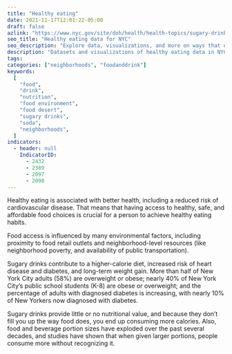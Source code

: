 ```yaml
---
title: "Healthy eating"
date: 2021-11-17T12:01:22-05:00
draft: false
azlink: "https://www.nyc.gov/site/doh/health/health-topics/sugary-drinks.page"
seo_title: "Healthy eating data for NYC"
seo_description: "Explore data, visualizations, and more on ways that environments shape health in New York City's neighborhoods."
description: "Datasets and visualizations of healthy eating data in NYC."
tags:
categories: ["neighborhoods", "foodanddrink"]
keywords:
  [
    "food",
    "drink",
    "nutrition",
    "food environment",
    "food desert",
    "sugary drinks",
    "soda",
    "neighborhoods",
  ]
indicators:
  - header: null
    IndicatorID:
      - 2432
      - 2389
      - 2097
      - 2098
---
```


Healthy eating is associated with better health, including a reduced risk of cardiovascular disease. That means that having access to healthy, safe, and affordable food choices is crucial for a person to achieve healthy eating habits.

Food access is influenced by many environmental factors, including proximity to food retail outlets and neighborhood-level resources (like neighborhood poverty, and availability of public transportation).

Sugary drinks contribute to a higher-calorie diet, increased risk of heart disease and diabetes, and long-term weight gain. More than half of New York City adults (58%) are overweight or obese; nearly 40% of New York City’s public school students (K-8) are obese or overweight; and the percentage of adults with diagnosed diabetes is increasing, with nearly 10% of New Yorkers now diagnosed with diabetes.

Sugary drinks provide little or no nutritional value, and because they don’t fill you up the way food does, you end up consuming more calories. Also, food and beverage portion sizes have exploded over the past several decades, and studies have shown that when given larger portions, people consume more without recognizing it.

